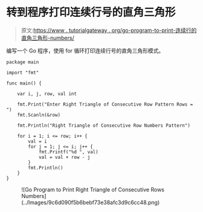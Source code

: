 # 转到程序打印连续行号的直角三角形

> 原文:[https://www . tutorialgateway . org/go-program-to-print-连续行的直角三角形-numbers/](https://www.tutorialgateway.org/go-program-to-print-right-triangle-of-consecutive-rows-numbers/)

编写一个 Go 程序，使用 for 循环打印连续行号的直角三角形模式。

```
package main

import "fmt"

func main() {

	var i, j, row, val int

	fmt.Print("Enter Right Triangle of Consecutive Row Pattern Rows = ")
	fmt.Scanln(&row)

	fmt.Println("Right Triangle of Consecutive Row Numbers Pattern")

	for i = 1; i <= row; i++ {
		val = i
		for j = 1; j <= i; j++ {
			fmt.Printf("%d ", val)
			val = val + row - j
		}
		fmt.Println()
	}
}
```

<figure class="wp-block-image size-large">![Go Program to Print Right Triangle of Consecutive Rows Numbers](../Images/9c6d090f5b6bebf73e38afc3d9c6cc48.png)</figure>